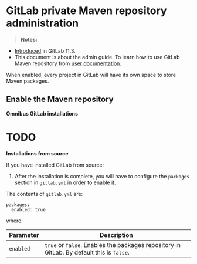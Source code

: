 # GitLab private Maven repository administration

> **Notes:**
- [Introduced][ee-5811] in GitLab 11.3.
- This document is about the admin guide. To learn how to use GitLab Maven 
  repository from [user documentation](../user/project/maven_packages.md).

When enabled, every project in GitLab will have its own space to store Maven packages.

## Enable the Maven repository

**Omnibus GitLab installations**

# TODO

**Installations from source**

If you have installed GitLab from source:

1. After the installation is complete, you will have to configure the `packages` 
   section in `gitlab.yml` in order to enable it.

The contents of `gitlab.yml` are:

```
packages:
  enabled: true
```

where:

| Parameter | Description |
| --------- | ----------- |
| `enabled` | `true` or `false`. Enables the packages repository in GitLab. By default this is `false`. |

[ee-5811]: https://gitlab.com/gitlab-org/gitlab-ee/issues/5811
